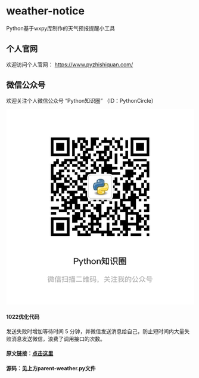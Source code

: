 # weather-notice
Python基于wxpy库制作的天气预报提醒小工具

## 个人官网
欢迎访问个人官网： https://www.pyzhishiquan.com/

## 微信公众号
欢迎关注个人微信公众号 “Python知识圈” （ID：PythonCircle）

![公众号](https://github.com/Brucepk/pk.github.io/blob/master/gzh.jpg)

#### 1022优化代码
发送失败时增加等待时间 5 分钟，并微信发送消息给自己，防止短时间内大量失败消息发送微信，浪费了调用接口的次数。

#### 原文链接：[点击这里](https://mp.weixin.qq.com/s/GrWQN6-gK49L8l0u37Tr7g)

#### 源码：见上方parent-weather.py文件

